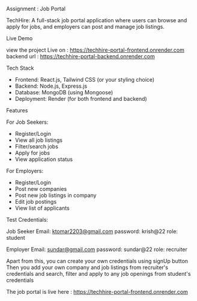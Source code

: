 Assignment : Job Portal

TechHire: A full-stack job portal application where users can browse and apply for jobs, and employers can post and manage job listings.


Live Demo

view the project Live on : https://techhire-portal-frontend.onrender.com
backend url : https://techhire-portal-backend.onrender.com


Tech Stack

- Frontend: React.js, Tailwind CSS (or your styling choice)
- Backend: Node.js, Express.js
- Database: MongoDB (using Mongoose)
- Deployment: Render (for both frontend and backend)


Features

For Job Seekers:
- Register/Login
- View all job listings
- Filter/search jobs
- Apply for jobs
- View application status 

For Employers:
- Register/Login
- Post new companies
- Post new job listings in company 
- Edit job postings
- View list of applicants


Test Credentials:

Job Seeker
Email: ktomar2203@gmail.com
password: krish@22
role: student

Employer
Email: sundar@gmail.com
password: sundar@22
role: recruiter

Apart from this, you can create your own credentials using signUp button
Then you add your own company and job listings from recruiter's credentials 
and search, filter and apply to any job openings from student's credentials


The job portal is live here : https://techhire-portal-frontend.onrender.com


